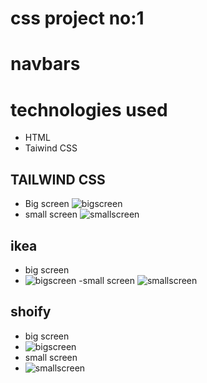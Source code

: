 # css project no:1
# navbars
# technologies used
- HTML
- Taiwind CSS


## TAILWIND CSS
- Big screen
![bigscreen](./Screenshot%20(18).png)
- small screen
![smallscreen](./smalltailwind.png)

## ikea
- big screen 
- ![bigscreen](./Screenshot%20(19).png)
-small screen
![smallscreen](./smallikea.png)

## shoify
- big screen 
- ![bigscreen](./Screenshot%20(20).png)
- small screen
- ![smallscreen](./smallshopify.png)